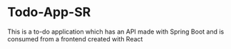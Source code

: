 # Todo-App-SR
This is a to-do application which has an API made with Spring Boot and is consumed from a frontend created with React
